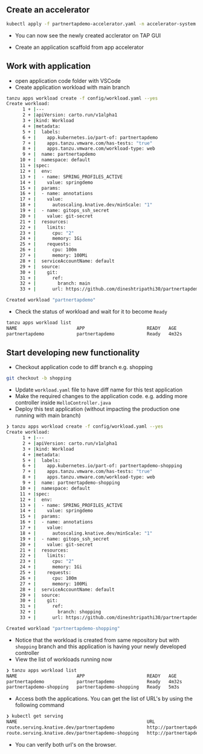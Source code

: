 ## Create an accelerator
```sh
kubectl apply -f partnertapdemo-accelerator.yaml -n accelerator-system
```

* You can now see the newly created acclerator on TAP GUI

* Create an application scaffold from app accelerator

## Work with application
- open application code folder with VSCode
- Create application workload with main branch
```sh
tanzu apps workload create -f config/workload.yaml --yes
Create workload:
      1 + |---
      2 + |apiVersion: carto.run/v1alpha1
      3 + |kind: Workload
      4 + |metadata:
      5 + |  labels:
      6 + |    app.kubernetes.io/part-of: partnertapdemo
      7 + |    apps.tanzu.vmware.com/has-tests: "true"
      8 + |    apps.tanzu.vmware.com/workload-type: web
      9 + |  name: partnertapdemo
     10 + |  namespace: default
     11 + |spec:
     12 + |  env:
     13 + |  - name: SPRING_PROFILES_ACTIVE
     14 + |    value: springdemo
     15 + |  params:
     16 + |  - name: annotations
     17 + |    value:
     18 + |      autoscaling.knative.dev/minScale: "1"
     19 + |  - name: gitops_ssh_secret
     20 + |    value: git-secret
     21 + |  resources:
     22 + |    limits:
     23 + |      cpu: "2"
     24 + |      memory: 1Gi
     25 + |    requests:
     26 + |      cpu: 100m
     27 + |      memory: 100Mi
     28 + |  serviceAccountName: default
     29 + |  source:
     30 + |    git:
     31 + |      ref:
     32 + |        branch: main
     33 + |      url: https://github.com/dineshtripathi30/partnertapdemo

Created workload "partnertapdemo"
```
- Check the status of workload and wait for it to become `Ready`
```sh
tanzu apps workload list
NAME                      APP                       READY   AGE
partnertapdemo            partnertapdemo            Ready   4m32s
```

## Start developing new functionality 
- Checkout application code to diff branch e.g. shopping
```sh
git checkout -b shopping
```
- Update `workload.yaml` file to have diff name for this test application
- Make the required changes to the application code. e.g. adding more controller inside `HelloController.java`    
- Deploy this test application (without impacting the production one running with main branch)
```sh
❯ tanzu apps workload create -f config/workload.yaml --yes
Create workload:
      1 + |---
      2 + |apiVersion: carto.run/v1alpha1
      3 + |kind: Workload
      4 + |metadata:
      5 + |  labels:
      6 + |    app.kubernetes.io/part-of: partnertapdemo-shopping
      7 + |    apps.tanzu.vmware.com/has-tests: "true"
      8 + |    apps.tanzu.vmware.com/workload-type: web
      9 + |  name: partnertapdemo-shopping
     10 + |  namespace: default
     11 + |spec:
     12 + |  env:
     13 + |  - name: SPRING_PROFILES_ACTIVE
     14 + |    value: springdemo
     15 + |  params:
     16 + |  - name: annotations
     17 + |    value:
     18 + |      autoscaling.knative.dev/minScale: "1"
     19 + |  - name: gitops_ssh_secret
     20 + |    value: git-secret
     21 + |  resources:
     22 + |    limits:
     23 + |      cpu: "2"
     24 + |      memory: 1Gi
     25 + |    requests:
     26 + |      cpu: 100m
     27 + |      memory: 100Mi
     28 + |  serviceAccountName: default
     29 + |  source:
     30 + |    git:
     31 + |      ref:
     32 + |        branch: shopping
     33 + |      url: https://github.com/dineshtripathi30/partnertapdemo

Created workload "partnertapdemo-shopping"
```
- Notice that the workload is created from same repository but with `shopping` branch and this application is having your newly developed controller
- View the list of workloads running now
```sh
❯ tanzu apps workload list
NAME                      APP                       READY   AGE
partnertapdemo            partnertapdemo            Ready   4m32s
partnertapdemo-shopping   partnertapdemo-shopping   Ready   5m3s
```
- Access both the applications. You can get the list of URL's by using the following command
```sh
❯ kubectl get serving
NAME                                                URL                                                                 READY   REASON
route.serving.knative.dev/partnertapdemo            http://partnertapdemo.default.tap11.tanzupartnerdemo.com            True    
route.serving.knative.dev/partnertapdemo-shopping   http://partnertapdemo-shopping.default.tap11.tanzupartnerdemo.com   True    
```
- You can verify both url's on the browser.
